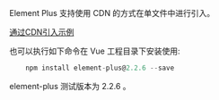 
Element Plus 支持使用 CDN 的方式在单文件中进行引入。

[通过CDN引入示例](t/ep_cdn.html)

也可以执行如下命令在 Vue 工程目录下安装使用:
```js
    npm install element-plus@2.2.6 --save
```

element-plus 测试版本为 2.2.6 。
